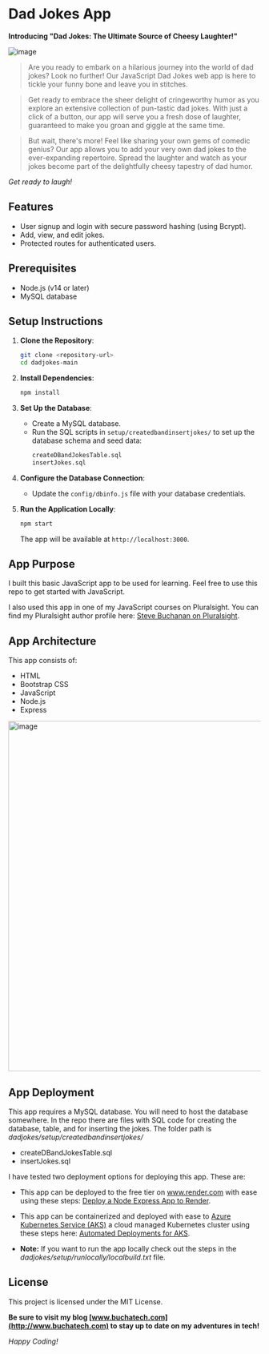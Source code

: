 # Dad Jokes App

**Introducing "Dad Jokes: The Ultimate Source of Cheesy Laughter!"**

![image](https://github.com/Buchatech/dadjokes/assets/22551494/e528dc2e-3a91-49a5-9525-7147f31a68c4)

>Are you ready to embark on a hilarious journey into the world of dad jokes? Look no further! Our JavaScript Dad Jokes web app is here to tickle your funny bone and leave you in stitches.

>Get ready to embrace the sheer delight of cringeworthy humor as you explore an extensive collection of pun-tastic dad jokes. With just a click of a button, our app will serve you a fresh dose of laughter, guaranteed to make you groan and giggle at the same time.

>But wait, there's more! Feel like sharing your own gems of comedic genius? Our app allows you to add your very own dad jokes to the ever-expanding repertoire. Spread the laughter and watch as your jokes become part of the delightfully cheesy tapestry of dad humor.

*Get ready to laugh!*

## Features
- User signup and login with secure password hashing (using Bcrypt).
- Add, view, and edit jokes.
- Protected routes for authenticated users.

## Prerequisites
- Node.js (v14 or later)
- MySQL database

## Setup Instructions

1. **Clone the Repository**:
   ```bash
   git clone <repository-url>
   cd dadjokes-main
   ```

2. **Install Dependencies**:
   ```bash
   npm install
   ```

3. **Set Up the Database**:
   - Create a MySQL database.
   - Run the SQL scripts in `setup/createdbandinsertjokes/` to set up the database schema and seed data:
     ```sql
     createDBandJokesTable.sql
     insertJokes.sql
     ```

4. **Configure the Database Connection**:
   - Update the `config/dbinfo.js` file with your database credentials.

5. **Run the Application Locally**:
   ```bash
   npm start
   ```
   The app will be available at `http://localhost:3000`.

## App Purpose
I built this basic JavaScript app to be used for learning. Feel free to use this repo to get started with JavaScript. 
<!-- Visit a running demo of this app here: [Dad Jokes App](https://dad-jokes-mz8s.onrender.com) -->

I also used this app in one of my JavaScript courses on Pluralsight. 
You can find my Pluralsight author profile here: [Steve Buchanan on Pluralsight](https://www.pluralsight.com/authors/steve-buchanan).

## App Architecture
This app consists of:
- HTML 
- Bootstrap CSS
- JavaScript
- Node.js 
- Express
<img width="700" alt="image" src="https://github.com/Buchatech/dadjokes/assets/22551494/70efed66-548e-468c-b323-06b47502e58d">

## App Deployment 
This app requires a MySQL database. You will need to host the database somewhere. In the repo there are files with SQL code for creating the database, table, and for inserting the jokes. The folder path is *dadjokes/setup/createdbandinsertjokes/*

- createDBandJokesTable.sql
- insertJokes.sql

I have tested two deployment options for deploying this app. These are:

- This app can be deployed to the free tier on www.render.com with ease using these steps: [Deploy a Node Express App to Render](https://render.com/docs/deploy-node-express-app). 
- This app can be containerized and deployed with ease to [Azure Kubernetes Service (AKS)](https://azure.microsoft.com/en-us/products/kubernetes-service) a cloud managed Kubernetes cluster using these steps here: [Automated Deployments for AKS](https://learn.microsoft.com/en-us/azure/aks/automated-deployments).

- **Note:** If you want to run the app locally check out the steps in the *dadjokes/setup/runlocally/localbuild.txt* file.

## License
This project is licensed under the MIT License.

**Be sure to visit my blog [www.buchatech.com](http://www.buchatech.com) to stay up to date on my adventures in tech!**

*Happy Coding!*
